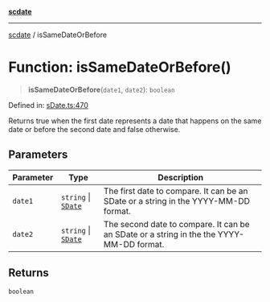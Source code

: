 [**scdate**](../README.md)

---

[scdate](../README.md) / isSameDateOrBefore

# Function: isSameDateOrBefore()

> **isSameDateOrBefore**(`date1`, `date2`): `boolean`

Defined in: [sDate.ts:470](https://github.com/ericvera/scdate/blob/main/src/sDate.ts#L470)

Returns true when the first date represents a date that happens on the same
date or before the second date and false otherwise.

## Parameters

| Parameter | Type                                       | Description                                                                              |
| --------- | ------------------------------------------ | ---------------------------------------------------------------------------------------- |
| `date1`   | `string` \| [`SDate`](../classes/SDate.md) | The first date to compare. It can be an SDate or a string in the YYYY-MM-DD format.      |
| `date2`   | `string` \| [`SDate`](../classes/SDate.md) | The second date to compare. It can be an SDate or a string in the the YYYY-MM-DD format. |

## Returns

`boolean`
